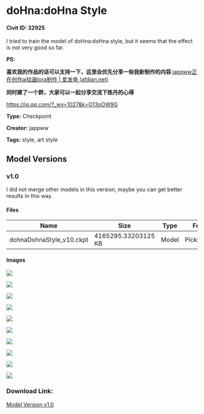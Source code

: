 # doHna:doHna Style

#### Civit ID: 32925

<p>I tried to train the model of doHna:doHna style, but it seems that the effect is not very good so far.</p><p></p><p><strong>PS:</strong></p><p><strong>喜欢我的作品的话可以支持一下，这里会优先分享一些我新制作的内容 </strong><a target="_blank" rel="ugc" href="https://afdian.net/a/jappww">jappww正在创作ai绘画lora制作 | 爱发电 (</a><a target="_blank" rel="ugc" href="http://afdian.net">afdian.net</a><a target="_blank" rel="ugc" href="https://afdian.net/a/jappww">)</a></p><p><strong>同时建了一个群，大家可以一起分享交流下炼丹的心得</strong></p><p><a target="_blank" rel="ugc" href="https://jq.qq.com/?_wv=1027&amp;k=O13oOW9G">https://jq.qq.com/?_wv=1027&amp;k=O13oOW9G</a></p>

**Type:** Checkpoint

**Creator:** jappww

**Tags:** style, art style

## Model Versions

### v1.0

<p>I did not merge other models in this version, maybe you can get better results in this way.</p>

#### Files

| Name | Size | Type | Format | Download Url | AutoV1 | AutoV2 | SHA256 | CRC32 | BLAKE3 |
| --- | --- | --- | --- | --- | --- | --- | --- | --- | --- |
| dohnaDohnaStyle_v10.ckpt | 4165295.33203125 KB | Model | PickleTensor | https://civitai.com/api/download/models/39302 | F32626BE | 9D810E25C9 | 9D810E25C96BC51FF3AEB6EAE79D35F4756FFF722720A85217CFEA048CC12DE3 | E9B837F0 | FB65051D6A33C248FF03C338BEF340A6801FB24B8320BF8FA8B93E1C6CA19D2F |

#### Images

<p><img src="https://image.civitai.com/xG1nkqKTMzGDvpLrqFT7WA/76510456-f08d-4508-3084-771771c52000/width=450/435288.jpeg" /></p>

<p><img src="https://image.civitai.com/xG1nkqKTMzGDvpLrqFT7WA/0a74fac1-051b-4e5d-dc27-82114f201d00/width=450/435269.jpeg" /></p>

<p><img src="https://image.civitai.com/xG1nkqKTMzGDvpLrqFT7WA/39995e42-cdd8-4c2b-3fab-e454b7638200/width=450/435294.jpeg" /></p>

<p><img src="https://image.civitai.com/xG1nkqKTMzGDvpLrqFT7WA/e1c2fc25-75e5-4ad7-572c-30d22ae25b00/width=450/435272.jpeg" /></p>

<p><img src="https://image.civitai.com/xG1nkqKTMzGDvpLrqFT7WA/11512216-9186-4c4c-42e3-0a10c6658e00/width=450/435268.jpeg" /></p>

<p><img src="https://image.civitai.com/xG1nkqKTMzGDvpLrqFT7WA/4d3482dc-78b0-4706-1eb9-abf0358f5000/width=450/435292.jpeg" /></p>

<p><img src="https://image.civitai.com/xG1nkqKTMzGDvpLrqFT7WA/3e96b0a8-961c-420b-0c7f-652be7798d00/width=450/435275.jpeg" /></p>

<p><img src="https://image.civitai.com/xG1nkqKTMzGDvpLrqFT7WA/08357eaf-99dd-4d1e-0275-c02051ee9200/width=450/435271.jpeg" /></p>

<p><img src="https://image.civitai.com/xG1nkqKTMzGDvpLrqFT7WA/7c7bcd5c-9e9f-424e-e774-4498fe168000/width=450/435290.jpeg" /></p>

<p><img src="https://image.civitai.com/xG1nkqKTMzGDvpLrqFT7WA/d06b6a0c-d780-445a-3be6-8aaf4a350000/width=450/435270.jpeg" /></p>

### Download Link:

[Model Version v1.0](https://civitai.com/api/download/models/39302)

